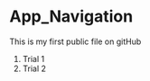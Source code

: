 # App_Navigation
This is my first public file on gitHub
<ol>
    <li>Trial 1</li>
     <li>Trial 2</li>
<ol>
